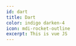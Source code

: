 ```yaml
---
id: dart
title: Dart
color: indigo darken-4
icon: mdi-rocket-outline
excerpt: This is vue JS
---
```

